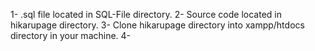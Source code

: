 1- .sql file located in SQL-File directory.
2- Source code located in hikarupage directory.
3- Clone hikarupage directory into xampp/htdocs directory in your machine.
4- 
